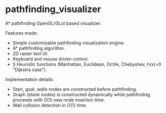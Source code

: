 # pathfinding_visualizer
A* pathfinding  OpenGL/GLut based visualizer.

Features made:

* Simple customizable pathfinding visualization engine.
* A* pathfinding algorithm.
* 2D raster text UI.
* Keyboard and mouse driven control.
* 5 Heuristic functions (Manhattan, Euclidean, Octile, Chebyshev, h(x)=0 "Dijkstra case").

Implementation details:

* Start, goal, walls nodes are constructed before pathfinding.
* Graph (blank nodes) is constructed dynamically while pathfinding proceeds with O(1) new node insertion time.
* Wall collision detection in O(1) time.
